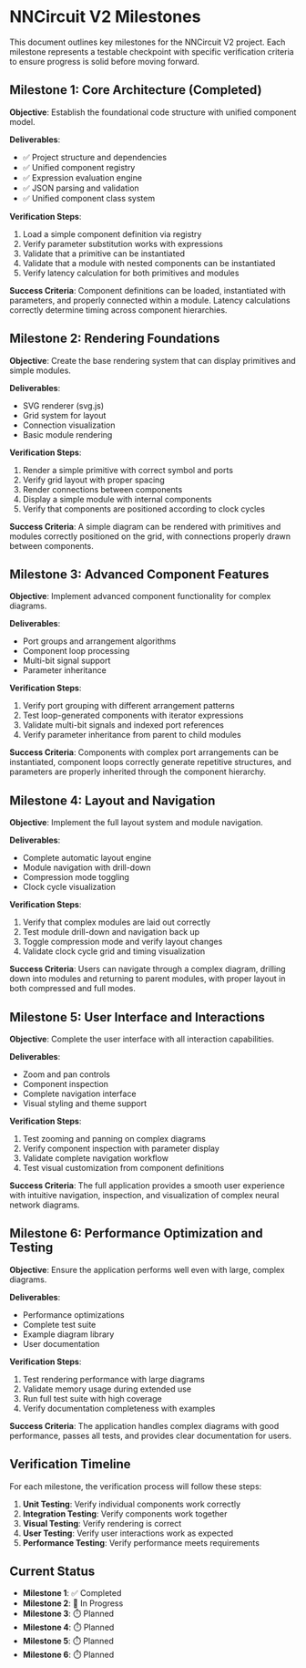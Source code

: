 # NNCircuit V2 Milestones

This document outlines key milestones for the NNCircuit V2 project. Each milestone represents a testable checkpoint with specific verification criteria to ensure progress is solid before moving forward.

## Milestone 1: Core Architecture (Completed)

**Objective**: Establish the foundational code structure with unified component model.

**Deliverables**:
- ✅ Project structure and dependencies
- ✅ Unified component registry
- ✅ Expression evaluation engine
- ✅ JSON parsing and validation
- ✅ Unified component class system

**Verification Steps**:
1. Load a simple component definition via registry
2. Verify parameter substitution works with expressions
3. Validate that a primitive can be instantiated
4. Validate that a module with nested components can be instantiated
5. Verify latency calculation for both primitives and modules

**Success Criteria**: Component definitions can be loaded, instantiated with parameters, and properly connected within a module. Latency calculations correctly determine timing across component hierarchies.

## Milestone 2: Rendering Foundations

**Objective**: Create the base rendering system that can display primitives and simple modules.

**Deliverables**:
- SVG renderer (svg.js)
- Grid system for layout
- Connection visualization
- Basic module rendering

**Verification Steps**:
1. Render a simple primitive with correct symbol and ports
2. Verify grid layout with proper spacing
3. Render connections between components
4. Display a simple module with internal components
5. Verify that components are positioned according to clock cycles

**Success Criteria**: A simple diagram can be rendered with primitives and modules correctly positioned on the grid, with connections properly drawn between components.

## Milestone 3: Advanced Component Features

**Objective**: Implement advanced component functionality for complex diagrams.

**Deliverables**:
- Port groups and arrangement algorithms
- Component loop processing
- Multi-bit signal support
- Parameter inheritance

**Verification Steps**:
1. Verify port grouping with different arrangement patterns
2. Test loop-generated components with iterator expressions
3. Validate multi-bit signals and indexed port references
4. Verify parameter inheritance from parent to child modules

**Success Criteria**: Components with complex port arrangements can be instantiated, component loops correctly generate repetitive structures, and parameters are properly inherited through the component hierarchy.

## Milestone 4: Layout and Navigation

**Objective**: Implement the full layout system and module navigation.

**Deliverables**:
- Complete automatic layout engine
- Module navigation with drill-down
- Compression mode toggling
- Clock cycle visualization

**Verification Steps**:
1. Verify that complex modules are laid out correctly
2. Test module drill-down and navigation back up
3. Toggle compression mode and verify layout changes
4. Validate clock cycle grid and timing visualization

**Success Criteria**: Users can navigate through a complex diagram, drilling down into modules and returning to parent modules, with proper layout in both compressed and full modes.

## Milestone 5: User Interface and Interactions

**Objective**: Complete the user interface with all interaction capabilities.

**Deliverables**:
- Zoom and pan controls
- Component inspection
- Complete navigation interface
- Visual styling and theme support

**Verification Steps**:
1. Test zooming and panning on complex diagrams
2. Verify component inspection with parameter display
3. Validate complete navigation workflow
4. Test visual customization from component definitions

**Success Criteria**: The full application provides a smooth user experience with intuitive navigation, inspection, and visualization of complex neural network diagrams.

## Milestone 6: Performance Optimization and Testing

**Objective**: Ensure the application performs well even with large, complex diagrams.

**Deliverables**:
- Performance optimizations
- Complete test suite
- Example diagram library
- User documentation

**Verification Steps**:
1. Test rendering performance with large diagrams
2. Validate memory usage during extended use
3. Run full test suite with high coverage
4. Verify documentation completeness with examples

**Success Criteria**: The application handles complex diagrams with good performance, passes all tests, and provides clear documentation for users.

## Verification Timeline

For each milestone, the verification process will follow these steps:

1. **Unit Testing**: Verify individual components work correctly
2. **Integration Testing**: Verify components work together
3. **Visual Testing**: Verify rendering is correct
4. **User Testing**: Verify user interactions work as expected
5. **Performance Testing**: Verify performance meets requirements

## Current Status

- **Milestone 1**: ✅ Completed
- **Milestone 2**: 🔄 In Progress
- **Milestone 3**: ⏱️ Planned
- **Milestone 4**: ⏱️ Planned
- **Milestone 5**: ⏱️ Planned
- **Milestone 6**: ⏱️ Planned